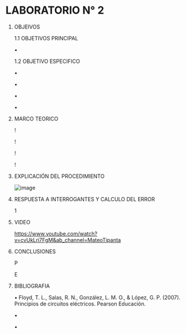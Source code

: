 # LABORATORIO N° 2
1. OBJEIVOS

    1.1 OBJETIVOS PRINCIPAL

    •	
    
     1.2 OBJETIVO ESPECIFICO
     
    •	
        
    •	
        
    •	
        
    •	

2. MARCO TEORICO

    !
    
    !

    !

    !

3. EXPLICACIÓN DEL PROCEDIMIENTO
    
    ![image](https://user-images.githubusercontent.com/116808294/212772731-1da83d82-0211-40ff-a219-9f5b21442869.png)

4. RESPUESTA A INTERROGANTES Y CALCULO DEL ERROR

    1

5. VIDEO

    https://www.youtube.com/watch?v=cvUkLri7FgM&ab_channel=MateoTipanta

6. CONCLUSIONES

    P

    E
    
7. BIBLIOGRAFIA
    
    • Floyd, T. L., Salas, R. N., González, L. M. O., & López, G. P. (2007). Principios de circuitos eléctricos. Pearson Educación.
    
    • 
    
    • 
